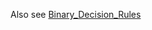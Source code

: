 Also see [Binary_Decision_Rules](../../../../Data_Science/Statistical_Inference/2_Frequentist_Statistics/Binary_Decision_Rules.md)

